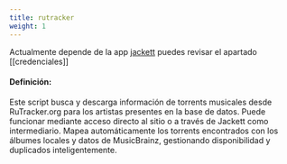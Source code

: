 ```yaml
---
title: rutracker
weight: 1
---
```


Actualmente depende de la app [jackett](https://github.com/Jackett/Jackett) puedes revisar el apartado [[credenciales]]

#### Definición:

Este script busca y descarga información de torrents musicales desde RuTracker.org para los artistas presentes en la base de datos. Puede funcionar mediante acceso directo al sitio o a través de Jackett como intermediario. Mapea automáticamente los torrents encontrados con los álbumes locales y datos de MusicBrainz, gestionando disponibilidad y duplicados inteligentemente.

